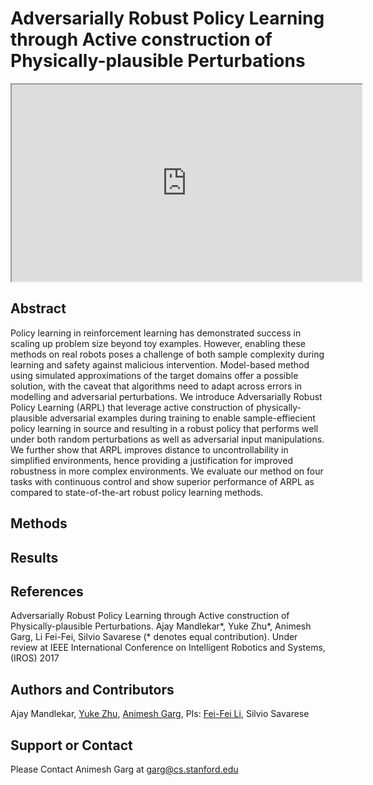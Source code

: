 # Adversarially Robust Policy Learning through Active construction of Physically-plausible Perturbations

<iframe width="560" height="315" src="https://www.youtube.com/embed/L561cJh7DLE?autoplay=0&showinfo=0&controls=2&modestbranding=1&rel=0&theme=light" frameborder="10" allowfullscreen></iframe>


## Abstract
Policy learning in reinforcement learning has demonstrated success in scaling up problem size beyond toy examples. However, enabling these methods on real robots poses a challenge of both sample complexity during learning and safety against malicious intervention. Model-based method using simulated approximations of the target domains offer a possible solution, with the caveat that algorithms need to adapt across errors in modelling and adversarial perturbations. We introduce Adversarially Robust Policy Learning (ARPL) that leverage active construction of physically-plausible adversarial examples during training to enable sample-effiecient policy learning in source and resulting in a robust policy that performs well under both random perturbations as well as adversarial input manipulations. We further show that ARPL improves distance to uncontrollability in simplified environments, hence providing a justification for improved robustness in more complex environments. We evaluate our method on four tasks with continuous control and show superior performance of ARPL as compared to state-of-the-art robust policy learning methods.

## Methods


## Results

## References

Adversarially Robust Policy Learning through Active construction of Physically-plausible Perturbations. Ajay Mandlekar*, Yuke Zhu*, Animesh Garg, Li Fei-Fei, Silvio Savarese (* denotes equal contribution).
Under review at IEEE International Conference on Intelligent Robotics and Systems, (IROS) 2017

## Authors and Contributors
Ajay Mandlekar, [Yuke Zhu](https://web.stanford.edu/~yukez/), [Animesh Garg](http://ai.stanford.edu/~garg/), 
PIs: [Fei-Fei Li](http://vision.stanford.edu/feifeili/), Silvio Savarese

## Support or Contact

Please Contact Animesh Garg at garg@cs.stanford.edu
